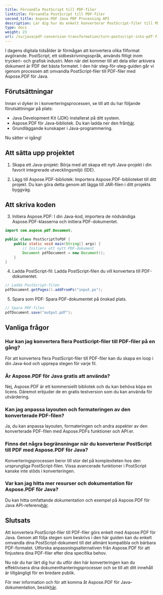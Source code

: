 ```yaml
---
title: Förvandla PostScript till PDF-filer
linktitle: Förvandla PostScript till PDF-filer
second_title: Aspose.PDF Java PDF Processing API
description: Lär dig hur du enkelt konverterar PostScript-filer till PDF-filer med Aspose.PDF för Java. Följ vår steg-för-steg-guide för sömlös filformatomvandling.
type: docs
weight: 23
url: /sv/java/pdf-conversion-transformation/turn-postscript-into-pdf-files/
---
```


I dagens digitala tidsålder är förmågan att konvertera olika filformat avgörande. PostScript, ett sidbeskrivningsspråk, används flitigt inom tryckeri- och grafisk industri. Men när det kommer till att dela eller arkivera dokument är PDF det bästa formatet. I den här steg-för-steg-guiden går vi igenom processen att omvandla PostScript-filer till PDF-filer med Aspose.PDF för Java. 

## Förutsättningar

Innan vi dyker in i konverteringsprocessen, se till att du har följande förutsättningar på plats:

- Java Development Kit (JDK) installerat på ditt system.
-  Aspose.PDF för Java-bibliotek. Du kan ladda ner den från[här](https://releases.aspose.com/pdf/java/).
- Grundläggande kunskaper i Java-programmering.

Nu sätter vi igång!

## Att sätta upp projektet

1. Skapa ett Java-projekt: Börja med att skapa ett nytt Java-projekt i din favorit integrerade utvecklingsmiljö (IDE).

2. Lägg till Aspose.PDF-bibliotek: Importera Aspose.PDF-biblioteket till ditt projekt. Du kan göra detta genom att lägga till JAR-filen i ditt projekts byggväg.

## Att skriva koden

3. Initiera Aspose.PDF: I din Java-kod, importera de nödvändiga Aspose.PDF-klasserna och initiera PDF-dokumentet.

```java
import com.aspose.pdf.Document;

public class PostScriptToPDF {
    public static void main(String[] args) {
        // Initiera ett nytt PDF-dokument
        Document pdfDocument = new Document();
    }
}
```

4. Ladda PostScript-fil: Ladda PostScript-filen du vill konvertera till PDF-dokumentet.

```java
// Ladda PostScript-filen
pdfDocument.getPages().addFromPs("input.ps");
```

5. Spara som PDF: Spara PDF-dokumentet på önskad plats.

```java
// Spara PDF-filen
pdfDocument.save("output.pdf");
```

## Vanliga frågor

### Hur kan jag konvertera flera PostScript-filer till PDF-filer på en gång?

För att konvertera flera PostScript-filer till PDF-filer kan du skapa en loop i din Java-kod och upprepa stegen för varje fil.

### Är Aspose.PDF för Java gratis att använda?

Nej, Aspose.PDF är ett kommersiellt bibliotek och du kan behöva köpa en licens. Däremot erbjuder de en gratis testversion som du kan använda för utvärdering.

### Kan jag anpassa layouten och formateringen av den konverterade PDF-filen?

Ja, du kan anpassa layouten, formateringen och andra aspekter av den konverterade PDF-filen med Aspose.PDFs funktioner och API:er.

### Finns det några begränsningar när du konverterar PostScript till PDF med Aspose.PDF för Java?

Konverteringsprocessen beror till stor del på komplexiteten hos den ursprungliga PostScript-filen. Vissa avancerade funktioner i PostScript kanske inte stöds i konverteringen.

### Var kan jag hitta mer resurser och dokumentation för Aspose.PDF för Java?

 Du kan hitta omfattande dokumentation och exempel på Aspose.PDF för Java API-referens[här](https://reference.aspose.com/pdf/java/).

## Slutsats

Att konvertera PostScript-filer till PDF-filer görs enkelt med Aspose.PDF för Java. Genom att följa stegen som beskrivs i den här guiden kan du enkelt omvandla dina PostScript-dokument till det allmänt kompatibla och bärbara PDF-formatet. Utforska anpassningsalternativen från Aspose.PDF för att finjustera dina PDF-filer efter dina specifika behov.

Nu när du har lärt dig hur du utför den här konverteringen kan du effektivisera dina dokumenthanteringsprocesser och se till att ditt innehåll är tillgängligt för en bredare publik.

 För mer information och för att komma åt Aspose.PDF för Java-dokumentation, besök[här](https://reference.aspose.com/pdf/java/).